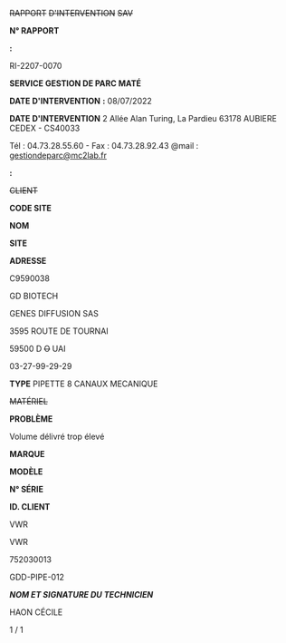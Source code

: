 ~~RAPPORT~~ ~~D'INTERVENTION~~ ~~SAV~~


**N° RAPPORT**


**:**


RI-2207-0070


**SERVICE GESTION DE PARC MATÉ**

**DATE D'INTERVENTION** **:** 08/07/2022


**DATE D'INTERVENTION**
2 Allée Alan Turing, La Pardieu
63178 AUBIERE CEDEX - CS40033

Tél : 04.73.28.55.60 - Fax : 04.73.28.92.43
@mail : gestiondeparc@mc2lab.fr


**:**


~~CLIENT~~


**CODE SITE**

**NOM**

**SITE**

**ADRESSE**


C9590038

GD BIOTECH

GENES DIFFUSION SAS

3595 ROUTE DE TOURNAI

59500 D ~~O~~ UAI

03-27-99-29-29





**TYPE** PIPETTE 8 CANAUX MECANIQUE


~~MATÉRIEL~~

**PROBLÈME**

Volume délivré trop élevé


**MARQUE**

**MODÈLE**

**N° SÉRIE**

**ID. CLIENT**


VWR

VWR

752030013

GDD-PIPE-012





_**NOM ET SIGNATURE DU TECHNICIEN**_

HAON CÉCILE


1 / 1

